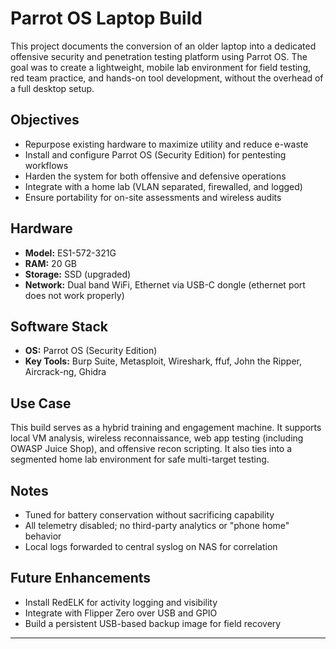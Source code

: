 # Parrot OS Laptop Build

This project documents the conversion of an older laptop into a dedicated offensive security and penetration testing platform using Parrot OS. The goal was to create a lightweight, mobile lab environment for field testing, red team practice, and hands-on tool development, without the overhead of a full desktop setup.

## Objectives

- Repurpose existing hardware to maximize utility and reduce e-waste
- Install and configure Parrot OS (Security Edition) for pentesting workflows
- Harden the system for both offensive and defensive operations
- Integrate with a home lab (VLAN separated, firewalled, and logged)
- Ensure portability for on-site assessments and wireless audits

## Hardware

- **Model:** ES1-572-321G 
- **RAM:** 20 GB
- **Storage:** SSD (upgraded)
- **Network:** Dual band WiFi, Ethernet via USB-C dongle (ethernet port does not work properly)

## Software Stack

- **OS:** Parrot OS (Security Edition)
- **Key Tools:** Burp Suite, Metasploit, Wireshark, ffuf, John the Ripper, Aircrack-ng, Ghidra

## Use Case

This build serves as a hybrid training and engagement machine. It supports local VM analysis, wireless reconnaissance, web app testing (including OWASP Juice Shop), and offensive recon scripting. It also ties into a segmented home lab environment for safe multi-target testing.

## Notes

- Tuned for battery conservation without sacrificing capability
- All telemetry disabled; no third-party analytics or "phone home" behavior
- Local logs forwarded to central syslog on NAS for correlation

## Future Enhancements

- Install RedELK for activity logging and visibility
- Integrate with Flipper Zero over USB and GPIO
- Build a persistent USB-based backup image for field recovery

---
